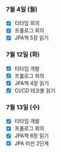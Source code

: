 ### 7월 4일 (월)
- [x] 티타임 회의
- [x] 프롤로그 회의 
- [x] JPA책 5장 읽기

### 7월 12일 (화)
- [x] 티타임 개발
- [x] 프롤로그 회의
- [x] JPA책 4장 읽기
- [x] CI/CD 테코블 읽기

### 7월 13일 (수)
- [x] 티타임 개발
- [x] 프롤로그 회의
- [x] JPA책 6장 읽기
- [x] JPA 미션 2단계
